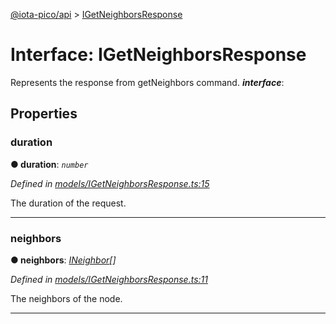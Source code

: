 [@iota-pico/api](../README.md) > [IGetNeighborsResponse](../interfaces/igetneighborsresponse.md)



# Interface: IGetNeighborsResponse


Represents the response from getNeighbors command.
*__interface__*: 



## Properties
<a id="duration"></a>

###  duration

**●  duration**:  *`number`* 

*Defined in [models/IGetNeighborsResponse.ts:15](https://github.com/iotaeco/iota-pico-api/blob/831cef8/src/models/IGetNeighborsResponse.ts#L15)*



The duration of the request.




___

<a id="neighbors"></a>

###  neighbors

**●  neighbors**:  *[INeighbor](ineighbor.md)[]* 

*Defined in [models/IGetNeighborsResponse.ts:11](https://github.com/iotaeco/iota-pico-api/blob/831cef8/src/models/IGetNeighborsResponse.ts#L11)*



The neighbors of the node.




___


